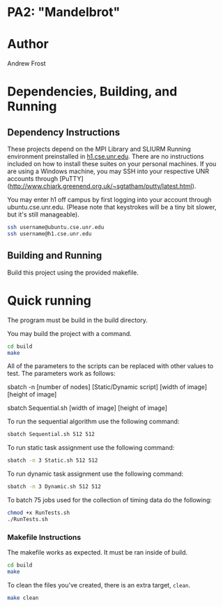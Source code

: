# PA2: "Mandelbrot"

# Author 
Andrew Frost

# Dependencies, Building, and Running

## Dependency Instructions
These projects depend on the MPI Library and SLIURM Running environment preinstalled in [h1.cse.unr.edu](h1.cse.unr.edu).  There are no instructions included on how to install these suites on your personal machines.
If you are using a Windows machine, you may SSH into your respective UNR accounts through [PuTTY] (http://www.chiark.greenend.org.uk/~sgtatham/putty/latest.html).

You may enter h1 off campus by first logging into your account through ubuntu.cse.unr.edu.  (Please note that keystrokes will be a tiny bit slower, but it's still manageable).
```bash
ssh username@ubuntu.cse.unr.edu
ssh username@h1.cse.unr.edu
```

## Building and Running
Build this project using the provided makefile.

# Quick running

The program must be build in the build directory.

You may build the project with a command.
```bash
cd build
make
```

All of the parameters to the scripts can be replaced with other values to test.
The parameters work as follows:

sbatch -n [number of nodes] [Static/Dynamic script] [width of image] [height of image]

sbatch Sequential.sh [width of image] [height of image]

To run the sequential algorithm use the following command:
```bash
sbatch Sequential.sh 512 512
```

To run static task assignment use the following command:
```bash
sbatch -n 3 Static.sh 512 512
```

To run dynamic task assignment use the following command:
```bash
sbatch -n 3 Dynamic.sh 512 512
```

To batch 75 jobs used for the collection of timing data do the following:
```bash
chmod +x RunTests.sh
./RunTests.sh
```

### Makefile Instructions
The makefile works as expected. It must be ran inside of build.

```bash
cd build
make
```

To clean the files you've created, there is an extra target, `clean`.
```bash
make clean
```
